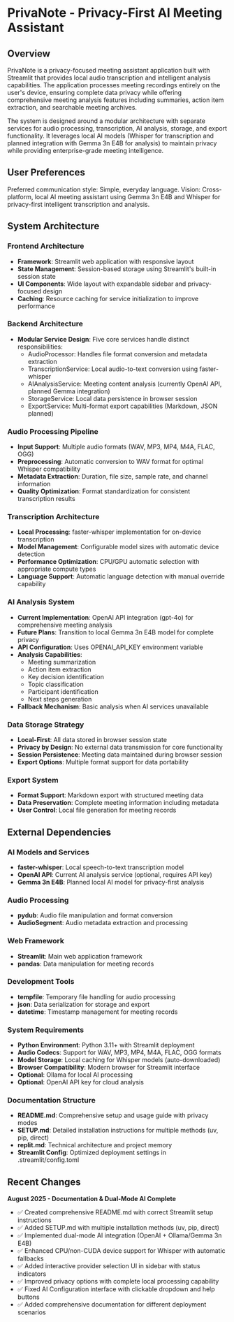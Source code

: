 # PrivaNote - Privacy-First AI Meeting Assistant

## Overview

PrivaNote is a privacy-focused meeting assistant application built with Streamlit that provides local audio transcription and intelligent analysis capabilities. The application processes meeting recordings entirely on the user's device, ensuring complete data privacy while offering comprehensive meeting analysis features including summaries, action item extraction, and searchable meeting archives.

The system is designed around a modular architecture with separate services for audio processing, transcription, AI analysis, storage, and export functionality. It leverages local AI models (Whisper for transcription and planned integration with Gemma 3n E4B for analysis) to maintain privacy while providing enterprise-grade meeting intelligence.

## User Preferences

Preferred communication style: Simple, everyday language.
Vision: Cross-platform, local AI meeting assistant using Gemma 3n E4B and Whisper for privacy-first intelligent transcription and analysis.

## System Architecture

### Frontend Architecture
- **Framework**: Streamlit web application with responsive layout
- **State Management**: Session-based storage using Streamlit's built-in session state
- **UI Components**: Wide layout with expandable sidebar and privacy-focused design
- **Caching**: Resource caching for service initialization to improve performance

### Backend Architecture
- **Modular Service Design**: Five core services handle distinct responsibilities:
  - AudioProcessor: Handles file format conversion and metadata extraction
  - TranscriptionService: Local audio-to-text conversion using faster-whisper
  - AIAnalysisService: Meeting content analysis (currently OpenAI API, planned Gemma integration)
  - StorageService: Local data persistence in browser session
  - ExportService: Multi-format export capabilities (Markdown, JSON planned)

### Audio Processing Pipeline
- **Input Support**: Multiple audio formats (WAV, MP3, MP4, M4A, FLAC, OGG)
- **Preprocessing**: Automatic conversion to WAV format for optimal Whisper compatibility
- **Metadata Extraction**: Duration, file size, sample rate, and channel information
- **Quality Optimization**: Format standardization for consistent transcription results

### Transcription Architecture
- **Local Processing**: faster-whisper implementation for on-device transcription
- **Model Management**: Configurable model sizes with automatic device detection
- **Performance Optimization**: CPU/GPU automatic selection with appropriate compute types
- **Language Support**: Automatic language detection with manual override capability

### AI Analysis System
- **Current Implementation**: OpenAI API integration (gpt-4o) for comprehensive meeting analysis
- **Future Plans**: Transition to local Gemma 3n E4B model for complete privacy
- **API Configuration**: Uses OPENAI_API_KEY environment variable
- **Analysis Capabilities**: 
  - Meeting summarization
  - Action item extraction
  - Key decision identification
  - Topic classification
  - Participant identification
  - Next steps generation
- **Fallback Mechanism**: Basic analysis when AI services unavailable

### Data Storage Strategy
- **Local-First**: All data stored in browser session state
- **Privacy by Design**: No external data transmission for core functionality
- **Session Persistence**: Meeting data maintained during browser session
- **Export Options**: Multiple format support for data portability

### Export System
- **Format Support**: Markdown export with structured meeting data
- **Data Preservation**: Complete meeting information including metadata
- **User Control**: Local file generation for meeting records

## External Dependencies

### AI Models and Services
- **faster-whisper**: Local speech-to-text transcription model
- **OpenAI API**: Current AI analysis service (optional, requires API key)
- **Gemma 3n E4B**: Planned local AI model for privacy-first analysis

### Audio Processing
- **pydub**: Audio file manipulation and format conversion
- **AudioSegment**: Audio metadata extraction and processing

### Web Framework
- **Streamlit**: Main web application framework
- **pandas**: Data manipulation for meeting records

### Development Tools
- **tempfile**: Temporary file handling for audio processing
- **json**: Data serialization for storage and export
- **datetime**: Timestamp management for meeting records

### System Requirements
- **Python Environment**: Python 3.11+ with Streamlit deployment
- **Audio Codecs**: Support for WAV, MP3, MP4, M4A, FLAC, OGG formats
- **Model Storage**: Local caching for Whisper models (auto-downloaded)
- **Browser Compatibility**: Modern browser for Streamlit interface
- **Optional**: Ollama for local AI processing
- **Optional**: OpenAI API key for cloud analysis

### Documentation Structure
- **README.md**: Comprehensive setup and usage guide with privacy modes
- **SETUP.md**: Detailed installation instructions for multiple methods (uv, pip, direct)
- **replit.md**: Technical architecture and project memory
- **Streamlit Config**: Optimized deployment settings in .streamlit/config.toml

## Recent Changes

**August 2025 - Documentation & Dual-Mode AI Complete**
- ✅ Created comprehensive README.md with correct Streamlit setup instructions
- ✅ Added SETUP.md with multiple installation methods (uv, pip, direct)
- ✅ Implemented dual-mode AI integration (OpenAI + Ollama/Gemma 3n E4B)
- ✅ Enhanced CPU/non-CUDA device support for Whisper with automatic fallbacks
- ✅ Added interactive provider selection UI in sidebar with status indicators
- ✅ Improved privacy options with complete local processing capability
- ✅ Fixed AI Configuration interface with clickable dropdown and help buttons
- ✅ Added comprehensive documentation for different deployment scenarios